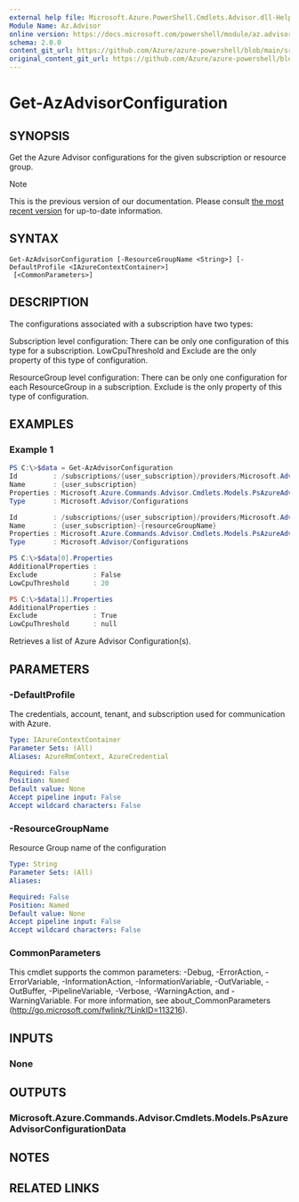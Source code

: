 ```yaml
---
external help file: Microsoft.Azure.PowerShell.Cmdlets.Advisor.dll-Help.xml
Module Name: Az.Advisor
online version: https://docs.microsoft.com/powershell/module/az.advisor/get-azadvisorconfiguration
schema: 2.0.0
content_git_url: https://github.com/Azure/azure-powershell/blob/main/src/Advisor/Advisor/help/Get-AzAdvisorConfiguration.md
original_content_git_url: https://github.com/Azure/azure-powershell/blob/main/src/Advisor/Advisor/help/Get-AzAdvisorConfiguration.md
---
```


# Get-AzAdvisorConfiguration

## SYNOPSIS
Get the Azure Advisor configurations for the given subscription or resource group.

> [!NOTE]
>This is the previous version of our documentation. Please consult [the most recent version](/powershell/module/az.advisor/get-azadvisorconfiguration) for up-to-date information.

## SYNTAX

```
Get-AzAdvisorConfiguration [-ResourceGroupName <String>] [-DefaultProfile <IAzureContextContainer>]
 [<CommonParameters>]
```

## DESCRIPTION
The configurations associated with a subscription have two types:

Subscription level configuration: There can be only one configuration of this type for a subscription. LowCpuThreshold and Exclude are the only property of this type of configuration.

ResourceGroup level configuration: There can be only one configuration for each ResourceGroup in a subscription. Exclude is the only property of this type of configuration.

## EXAMPLES

### Example 1
```powershell
PS C:\>$data = Get-AzAdvisorConfiguration
Id         : /subscriptions/{user_subscription}/providers/Microsoft.Advisor/configurations/{user_subscription}
Name       : {user_subscription}
Properties : Microsoft.Azure.Commands.Advisor.Cmdlets.Models.PsAzureAdvisorConfigurationProperties
Type       : Microsoft.Advisor/Configurations

Id         : /subscriptions/{user_subscription}/providers/Microsoft.Advisor/configurations/{user_subscription}-{resourceGroupName}
Name       : {user_subscription}-{resourceGroupName}
Properties : Microsoft.Azure.Commands.Advisor.Cmdlets.Models.PsAzureAdvisorConfigurationProperties
Type       : Microsoft.Advisor/Configurations

PS C:\>$data[0].Properties
AdditionalProperties :
Exclude              : False
LowCpuThreshold      : 20

PS C:\>$data[1].Properties
AdditionalProperties :
Exclude              : True
LowCpuThreshold      : null

```
Retrieves a list of Azure Advisor Configuration(s).

## PARAMETERS

### -DefaultProfile
The credentials, account, tenant, and subscription used for communication with Azure.

```yaml
Type: IAzureContextContainer
Parameter Sets: (All)
Aliases: AzureRmContext, AzureCredential

Required: False
Position: Named
Default value: None
Accept pipeline input: False
Accept wildcard characters: False
```

### -ResourceGroupName
Resource Group name of the configuration

```yaml
Type: String
Parameter Sets: (All)
Aliases:

Required: False
Position: Named
Default value: None
Accept pipeline input: False
Accept wildcard characters: False
```

### CommonParameters
This cmdlet supports the common parameters: -Debug, -ErrorAction, -ErrorVariable, -InformationAction, -InformationVariable, -OutVariable, -OutBuffer, -PipelineVariable, -Verbose, -WarningAction, and -WarningVariable.
For more information, see about_CommonParameters (http://go.microsoft.com/fwlink/?LinkID=113216).

## INPUTS

### None

## OUTPUTS

### Microsoft.Azure.Commands.Advisor.Cmdlets.Models.PsAzureAdvisorConfigurationData

## NOTES

## RELATED LINKS
